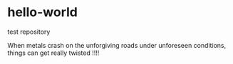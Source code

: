 # hello-world
test repository

When metals crash on the unforgiving roads under unforeseen conditions, things can get really twisted !!!!
